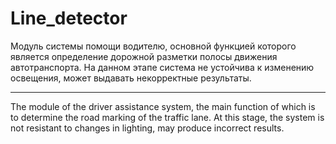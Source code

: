 # Line_detector

Модуль системы помощи водителю, основной функцией которого является определение дорожной разметки полосы движения автотранспорта. На данном этапе система не устойчива к изменению освещения, может выдавать некорректные результаты.
***
The module of the driver assistance system, the main function of which is to determine the road marking of the traffic lane. At this stage, the system is not resistant to changes in lighting, may produce incorrect results.
